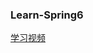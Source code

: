 ### Learn-Spring6

[学习视频](https://www.bilibili.com/video/BV1kR4y1b7Qc/?spm_id_from=333.337.search-card.all.click&vd_source=4991e0f65956f9865a092b1ca1af3b60)
